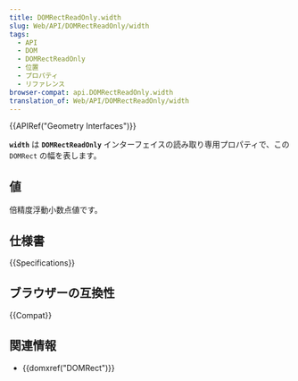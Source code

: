 ```yaml
---
title: DOMRectReadOnly.width
slug: Web/API/DOMRectReadOnly/width
tags:
  - API
  - DOM
  - DOMRectReadOnly
  - 位置
  - プロパティ
  - リファレンス
browser-compat: api.DOMRectReadOnly.width
translation_of: Web/API/DOMRectReadOnly/width
---
```

{{APIRef("Geometry Interfaces")}}

**`width`** は **`DOMRectReadOnly`** インターフェイスの読み取り専用プロパティで、この `DOMRect` の幅を表します。

## 値

倍精度浮動小数点値です。

## 仕様書

{{Specifications}}

## ブラウザーの互換性

{{Compat}}

## 関連情報

- {{domxref("DOMRect")}}
